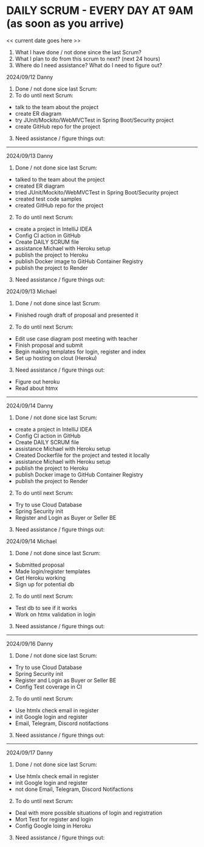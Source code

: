 # DAILY SCRUM - EVERY DAY AT 9AM (as soon as you arrive)

<< current date goes here >>

1. What I have done / not done since the last Scrum?
2. What I plan to do from this scrum to next? (next 24 hours)
3. Where do I need assistance? What do I need to figure out?

2024/09/12 Danny
1. Done / not done sice last Scrum:
2. To do until next Scrum:
- talk to the team about the project
- create ER diagram
- try JUnit/Mockito/WebMVCTest in Spring Boot/Security project
- create GitHub repo for the project
3. Need assistance / figure things out:
   
---

2024/09/13 Danny
1. Done / not done sice last Scrum:
- talked to the team about the project
- created ER diagram
- tried JUnit/Mockito/WebMVCTest in Spring Boot/Security project
- created test code samples
- created GitHub repo for the project
2. To do until next Scrum:
- create a project in IntelliJ IDEA
- Config CI action in GitHub
- Create DAILY SCRUM file
- assistance Michael with Heroku setup
- publish the project to Heroku
- publish Docker image to GitHub Container Registry
- publish the project to Render
3. Need assistance / figure things out:

2024/09/13 Michael
1. Done / not done since last Scrum:
- Finished rough draft of proposal and presented it
2. To do until next Scrum:
- Edit use case diagram post meeting with teacher
- Finish proposal and submit
- Begin making templates for login, register and index
- Set up hosting on clout (Heroku)
3. Need assistance / figure things out:
- Figure out heroku
- Read about htmx

---

2024/09/14 Danny
1. Done / not done sice last Scrum:
- create a project in IntelliJ IDEA
- Config CI action in GitHub
- Create DAILY SCRUM file
- assistance Michael with Heroku setup
- Created Dockerfile for the project and tested it locally
- assistance Michael with Heroku setup
- publish the project to Heroku
- publish Docker image to GitHub Container Registry
- publish the project to Render
2. To do until next Scrum:
- Try to use Cloud Database
- Spring Security init
- Register and Login as Buyer or Seller BE
3. Need assistance / figure things out:

2024/09/14 Michael
1. Done / not done since last Scrum:
- Submitted proposal
- Made login/register templates
- Get Heroku working
- Sign up for potential db
2. To do until next Scrum:
- Test db to see if it works
- Work on htmx validation in login
3. Need assistance / figure things out:

---

2024/09/16 Danny
1. Done / not done sice last Scrum:
- Try to use Cloud Database
- Spring Security init
- Register and Login as Buyer or Seller BE
- Config Test coverage in CI
2. To do until next Scrum:
- Use htmlx check email in register
- init Google login and register
- Email, Telegram, Discord notifactions
3. Need assistance / figure things out:

---

2024/09/17 Danny
1. Done / not done sice last Scrum:
- Use htmlx check email in register
- init Google login and register
- not done Email, Telegram, Discord Notifactions
2. To do until next Scrum:
- Deal with more possible situations of login and registration
- Mort Test for register and login
- Config Google loing in Heroku
3. Need assistance / figure things out:
